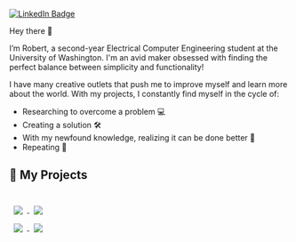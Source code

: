 [![LinkedIn Badge](https://img.shields.io/badge/LinkedIn-Profile-informational?style=flat&logo=linkedin&logoColor=white&color=0D76A8)](https://www.linkedin.com/in/robertheilemann/)

Hey there 👋

I’m Robert, a second-year Electrical Computer Engineering student at the University of Washington. I'm an avid maker obsessed with finding the perfect balance between simplicity and functionality! 

I have many creative outlets that push me to improve myself and learn more about the world. With my projects, I constantly find myself in the cycle of:
- Researching to overcome a problem 💻
- Creating a solution 🛠️
- With my newfound knowledge, realizing it can be done better  🧠
- Repeating 🔁

## 📌 My Projects

<br>

<a href="https://github.com/RobertRHeilemann/ARUW-Projects">
  <img align="center" style="margin:0.5rem" src="https://github-readme-stats.vercel.app/api/pin/?username=robertrheilemann&repo=ARUW-Projects&title_color=ffffff&text_color=c9cacc&icon_color=4AB197&bg_color=1A2B34" />
</a>

<a href="https://github.com/RobertRHeilemann/1999-GS300-Manual-Swap">
  <img align="center" style="margin:0.5rem" src="https://github-readme-stats.vercel.app/api/pin/?username=robertrheilemann&repo=1999-GS300-Manual-Swap&title_color=ffffff&text_color=c9cacc&icon_color=4AB197&bg_color=1A2B34" />
</a>

<br>

<a href="https://github.com/RobertRHeilemann/Trading-Algorithms">
  <img align="center" style="margin:0.5rem" src="https://github-readme-stats.vercel.app/api/pin/?username=robertrheilemann&repo=Trading-Algorithms&title_color=ffffff&text_color=c9cacc&icon_color=4AB197&bg_color=1A2B34" />
</a>

<a href="https://github.com/RobertRHeilemann/Nixie-Clock">
  <img align="center" style="margin:0.5rem" src="https://github-readme-stats.vercel.app/api/pin/?username=robertrheilemann&repo=Nixie-Clock&title_color=ffffff&text_color=c9cacc&icon_color=4AB197&bg_color=1A2B34" />
</a>

<br>
<br>

